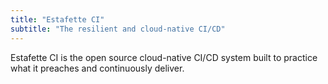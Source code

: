 ```yaml
---
title: "Estafette CI"
subtitle: "The resilient and cloud-native CI/CD"
---
```


Estafette CI is the open source cloud-native CI/CD system built to practice what it preaches and continuously deliver.